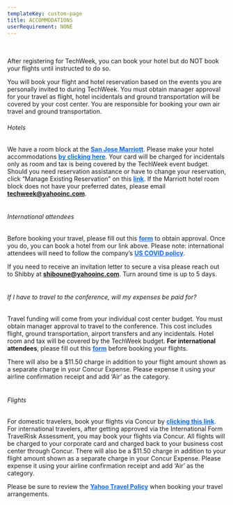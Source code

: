 ```yaml
---
templateKey: custom-page
title: ACCOMMODATIONS
userRequirement: NONE
---
```

<br><br>After registering for TechWeek, you can book your hotel but do NOT book your flights until instructed to do so.

You will book your flight and hotel reservation based on the events you are personally invited to during TechWeek. You must obtain manager approval for your travel as flight, hotel incidentals and ground transportation will be covered by your cost center. You are responsible for booking your own air travel and ground transportation.

###### Hotels

We have a room block at the <a href="https://www.marriott.com/hotels/travel/sjcsj-san-jose-marriott" target="_blank" style="color:#0f69ff"><b>San Jose Marriott</b></a>. Please make your hotel accommodations <a href="https://book.passkey.com/go/yahoo2022techweek" target="_blank" style="color:#0f69ff"><b>by clicking here</b></a>. Your card will be charged for incidentals only as room and tax is being covered by the TechWeek event budget. Should you need reservation assistance or have to change your reservation, click “Manage Existing Reservation” on this <a href="https://book.passkey.com/gt/218351286?gtid=5df9986190e6fe5db360205d4f512bd0" target="_blank" style="color:#0f69ff"><b>link</b></a>. If the Marriott hotel room block does not have your preferred dates, please email <a href = "mailto: techweek@yahooinc.com" style="color:#0f69ff"><b>techweek@yahooinc.com</b></a>.<br><br>

###### International attendees

Before booking your travel, please fill out this <a href="https://docs.google.com/forms/d/e/1FAIpQLSeu0lI3FTxoHTM2b_vLLxU8vI9yw6FqeK4i-qqvFQ6CiWh-lA/viewform" target="_blank" style="color:#0f69ff"><b>form</b></a> to obtain approval. Once you do, you can book a hotel from our link above. Please note: international attendees will need to follow the company’s <a href="https://drive.google.com/file/d/19sPW5CcsDzhVehgZHsVK6EgNtwpWUqpJ/view" target="_blank" style="color:#0f69ff"><b>US COVID policy</b></a>.

If you need to receive an invitation letter to secure a visa please reach out to Shibby at <a href = "mailto: techweek@yahooinc.com" style="color:#0f69ff"><b>shiboune@yahooinc.com</b></a>. Turn around time is up to 5 days.<br><br>

###### If I have to travel to the conference, will my expenses be paid for?

Travel funding will come from your individual cost center budget. You must obtain manager approval to travel to the conference. This cost includes flight, ground transportation, airport transfers and any incidentals. Hotel room and tax will be covered by the TechWeek budget. <b>For international attendees</b>, please fill out this <a href="https://docs.google.com/forms/d/e/1FAIpQLSeu0lI3FTxoHTM2b_vLLxU8vI9yw6FqeK4i-qqvFQ6CiWh-lA/viewform" target="_blank" style="color:#0f69ff"><b>form</b></a> before booking your flights.

There will also be a $11.50 charge in addition to your flight amount shown as a separate charge in your Concur Expense. Please expense it using your airline confirmation receipt and add ‘Air’ as the category. <br><br>

###### Flights

For domestic travelers, book your flights via Concur by <a href="https://..." target="_blank" style="color:#0f69ff"><b>clicking this link</b></a>. For international travelers, after getting approved via the International Form TravelRisk Assessment, you may book your flights via Concur. All flights will be charged to your corporate card and charged back to your business cost center through Concur. There will also be a $11.50 charge in addition to your flight amount shown as a separate charge in your Concur Expense. Please expense it using your airline confirmation receipt and add ‘Air’ as the category.

Please be sure to review the <a href="https://drive.google.com/file/d/1-UojLuBp2OVQi_0LphditAV9gBiyPUvr/view" target="_blank" style="color:#0f69ff"><b>Yahoo Travel Policy</b></a> when booking your travel arrangements.